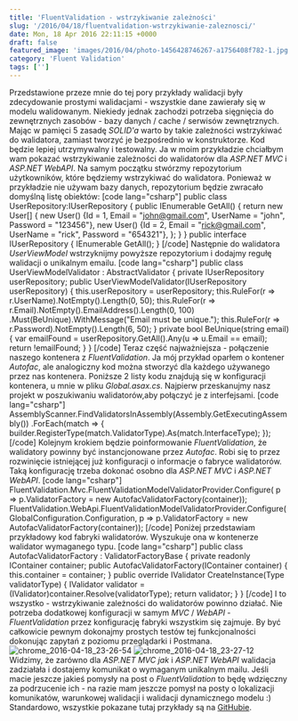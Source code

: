 ```yaml
---
title: 'FluentValidation - wstrzykiwanie zależności'
slug: '/2016/04/18/fluentvalidation-wstrzykiwanie-zaleznosci/'
date: Mon, 18 Apr 2016 22:11:15 +0000
draft: false
featured_image: 'images/2016/04/photo-1456428746267-a1756408f782-1.jpg'
category: 'Fluent Validation'
tags: ['']
---
```


Przedstawione przeze mnie do tej pory przykłady walidacji były zdecydowanie prostymi walidacjami - wszystkie dane zawierały się w modelu walidowanym. Niekiedy jednak zachodzi potrzeba sięgnięcia do zewnętrznych zasobów - bazy danych / cache / serwisów zewnętrznych. Mając w pamięci 5 zasadę _SOLID'a_ warto by takie zależności wstrzykiwać do walidatora, zamiast tworzyć je bezpośrednio w konstruktorze. Kod będzie lepiej utrzymywalny i testowalny. Ja w moim przykładzie chciałbym wam pokazać wstrzykiwanie zależności do walidatorów dla _ASP.NET MVC_ i _ASP.NET WebAPI_. Na samym początku stwórzmy repozytorium użytkowników, które będziemy wstrzykiwać do walidatora. Ponieważ w przykładzie nie używam bazy danych, repozytorium będzie zwracało domyślną listę obiektów: \[code lang="csharp"\] public class UserRepository:IUserRepository { public IEnumerable<User> GetAll() { return new User\[\] { new User() {Id = 1, Email = "john@gmail.com", UserName = "john", Password = "123456"}, new User() {Id = 2, Email = "rick@gmail.com", UserName = "rick", Password = "654321"}, }; } } public interface IUserRepository { IEnumerable<User> GetAll(); } \[/code\] Następnie do walidatora _UserViewModel_ wstrzyknijmy powyższe repozytorium i dodajmy regułę walidacji o unikalnym emailu. \[code lang="csharp"\] public class UserViewModelValidator : AbstractValidator<UserViewModel> { private IUserRepository userRepository; public UserViewModelValidator(IUserRepository userRepository) { this.userRepository = userRepository; this.RuleFor(r => r.UserName).NotEmpty().Length(0, 50); this.RuleFor(r => r.Email).NotEmpty().EmailAddress().Length(0, 100) .Must(BeUnique).WithMessage("Email must be unique."); this.RuleFor(r => r.Password).NotEmpty().Length(6, 50); } private bool BeUnique(string email) { var emailFound = userRepository.GetAll().Any(u => u.Email == email); return !emailFound; } } \[/code\] Teraz część najważniejsza - połączenie naszego kontenera z _FluentValidation_. Ja mój przykład oparłem o kontener _Autofac_, ale analogiczny kod można stworzyć dla każdego używanego przez nas kontenera. Poniższe 2 listy kodu znajdują się w konfiguracji kontenera, u mnie w pliku _Global.asax.cs_. Najpierw przeskanujmy nasz projekt w poszukiwaniu walidatorów,aby połączyć je z interfejsami. \[code lang="csharp"\] AssemblyScanner.FindValidatorsInAssembly(Assembly.GetExecutingAssembly()) .ForEach(match => { builder.RegisterType(match.ValidatorType).As(match.InterfaceType); }); \[/code\] Kolejnym krokiem będzie poinformowanie _FluentValidation_, że walidatory powinny być instancjonowane przez _Autofac_. Robi się to przez rozwinięcie istniejącej już konfiguracji o informacje o fabryce walidatorów. Taką konfigurację trzeba dokonać osobno dla _ASP.NET MVC_ i _ASP.NET WebAPI_. \[code lang="csharp"\] FluentValidation.Mvc.FluentValidationModelValidatorProvider.Configure( p => p.ValidatorFactory = new AutofacValidatorFactory(container)); FluentValidation.WebApi.FluentValidationModelValidatorProvider.Configure(GlobalConfiguration.Configuration, p => p.ValidatorFactory = new AutofacValidatorFactory(container)); \[/code\] Poniżej przedstawiam przykładowy kod fabryki walidatorów. Wyszukuje ona w kontenerze walidator wymaganego typu. \[code lang="csharp"\] public class AutofacValidatorFactory : ValidatorFactoryBase { private readonly IContainer container; public AutofacValidatorFactory(IContainer container) { this.container = container; } public override IValidator CreateInstance(Type validatorType) { IValidator validator = (IValidator)container.Resolve(validatorType); return validator; } } \[/code\] I to wszystko - wstrzykiwanie zależności do walidatorów powinno działać. Nie potrzeba dodatkowej konfiguracji w samym _MVC_ / _WebAPI_ \- _FluentValidation_ przez konfigurację fabryki wszystkim się zajmuje. By być całkowicie pewnym dokonajmy prostych testów tej funkcjonalności dokonując zapytań z poziomu przeglądarki i Postmana. ![chrome_2016-04-18_23-26-54](http://radblog.pl/wp-content/uploads/2016/04/chrome_2016-04-18_23-26-54.png) ![chrome_2016-04-18_23-27-12](http://radblog.pl/wp-content/uploads/2016/04/chrome_2016-04-18_23-27-12.png) Widzimy, że zarówno dla _ASP.NET MVC jak_ i _ASP.NET WebAPI_ walidacja zadziałała i dostajemy komunikat o wymaganym unikalnym mailu. Jeśli macie jeszcze jakieś pomysły na post o _FluentValidation_ to będę wdzięczny za podrzucenie ich - na razie mam jeszcze pomysł na posty o lokalizacji komunikatów, warunkowej walidacji i walidacji dynamicznego modelu :) Standardowo, wszystkie pokazane tutaj przykłady są na [GitHubie](https://github.com/rmaziarka/FluentValidation.Examples).